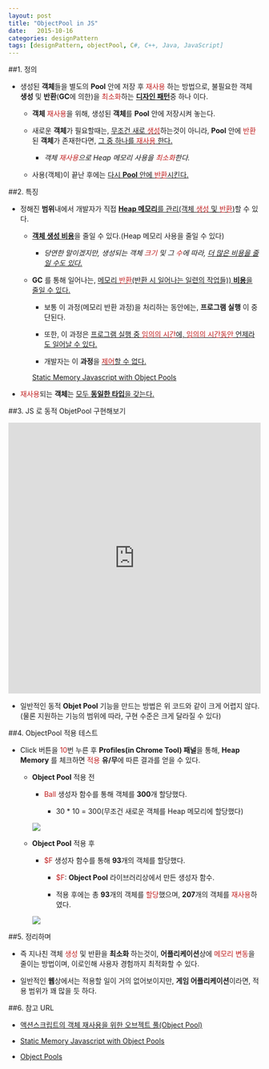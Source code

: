 ```yaml
---
layout: post
title: "ObjectPool in JS"
date:   2015-10-16
categories: designPattern
tags: [designPattern, objectPool, C#, C++, Java, JavaScript]
---
```


##1. 정의

- 생성된 **객체**들을 별도의 **Pool** 안에 저장 후 <span style="color:#c11f1f">재사용</span> 하는 방법으로, 불필요한 객체 **생성** 및 **반환**(**GC**에 의한)을 <span style="color:#c11f1f">최소화</span>하는 <u>**디자인 패턴**</u>중 하나 이다.

	- **객체**  <span style="color:#c11f1f">재사용</span>을 위해, 생성된 **객체**를 **Pool** 안에 저장시켜 놓는다.

	- 새로운 **객체**가 필요할때는, <u>무조건 새로 <span style="color:#c11f1f">생성</span></u>하는것이 아니라, **Pool** 안에 <span style="color:#c11f1f">반환</span>된 **객체**가 존재한다면, <u>그 중 하나를 <span style="color:#c11f1f">재사용</span> 한다.</u>

		- *객체 <span style="color:#c11f1f">재사용</span>으로 Heap 메모리 사용을 <span style="color:#c11f1f">최소화</span>한다.*

	- 사용(객체)이 끝난 후에는 <u>다시 **Pool** 안에 <span style="color:#c11f1f">반환</span>시킨다.</u>

##2. 특징

- 정해진 **범위**내에서 개발자가 직접 <u>**Heap 메모리**를 관리(객체 <span style="color:#c11f1f">생성</span> 및 <span style="color:#c11f1f">반환</span>)</u>할 수 있다.

	- <u>**객체 생성 비용**</u>을 줄일 수 있다.(Heap 메모리 사용을 줄일 수 있다)

		- *당연한 말이겠지만, 생성되는 객체 <span style="color:#c11f1f">크기</span> 및 그 <span style="color:#c11f1f">수</span>에 따라, <u>더 많은 비용을 줄일 수도 있다.</u>*

	- **GC** 를 통해 일어나는, <u>메모리 <span style="color:#c11f1f">반환</span>(반환 시 일어나는 일련의 작업들)) **비용**을 줄일 수 있다.</u>

		- 보통 이 과정(메모리 반환 과정)을 처리하는 동안에는, **프로그램 실행** 이 중단된다.

		- 또한, 이 과정은 <u>프로그램 실행 중 <span style="color:#c11f1f">임의의 시간</span>에, <span style="color:#c11f1f">임의의 시간동안</span> 언제라도 일어날 수 있다.</u>

		- 개발자는 이 **과정**을 <u><span style="color:#c11f1f">제어</span>할 수 없다.</u>

		[Static Memory Javascript with Object Pools](http://www.html5rocks.com/ko/tutorials/speed/static-mem-pools/)

- <span style="color:#c11f1f">재사용</span>되는 **객체**는 <u>모두 **동일한 타입**을 갖는다.</u>


##3. JS 로 동적 ObjetPool 구현해보기

<iframe height='540' scrolling='no' src='http://codepen.io/yanione/embed/jPdzWB/?height=540&theme-id=0&default-tab=result' frameborder='no' allowtransparency='true' allowfullscreen='true' style='width: 100%;'>See the Pen <a href='http://codepen.io/yanione/pen/jPdzWB/'>jPdzWB</a> by mohwa (<a href='http://codepen.io/yanione'>@yanione</a>) on <a href='http://codepen.io'>CodePen</a>.
</iframe>

- 일반적인 동적 **Objet Pool** 기능을 만드는 방법은 위 코드와 같이 크게 어렵지 않다.(물론 지원하는 기능의 범위에 따라, 구현 수준은 크게 달라질 수 있다)

##4. ObjectPool 적용 테스트

- Click 버튼을 <span style="color:#c11f1f">10</span>번 누른 후 **Profiles(in Chrome Tool) 패널**을 통해, **Heap Memory** 를 체크하면 <span style="color:#c11f1f">적용</span> **유/무**에 따른 결과를 얻을 수 있다.

	- **Object Pool** 적용 전

		- <span style="color:#c11f1f">Ball</span> 생성자 함수를 통해 객체를 **300**개 할당했다.

			- 30 * 10 = 300(무조건 새로운 객체를 Heap 메모리에 할당했다)

		![](/blog/assets/images/posts/ballHeap.jpg)

	- **Object Pool** 적용 후

		- <span style="color:#c11f1f">$F</span> 생성자 함수를 통해 **93**개의 객체를 할당했다.

			- <span style="color:#c11f1f">$F</span>: **Object Pool** 라이브러리상에서 만든 생성자 함수.

			- 적용 후에는 총 **93**개의 객체를 <span style="color:#c11f1f">할당</span>했으며, **207**개의 객체를 <span style="color:#c11f1f">재사용</span>하였다.

		![](/blog/assets/images/posts/ballHeap2.jpg)


##5. 정리하며

- 즉 지나친 객체 <span style="color:#c11f1f">생성</span> 및 <span style="color`:#c11f1f">반환</span>을 **최소화** 하는것이, **어플리케이션**상에 <span style="color:#c11f1f">메모리 변동</span>을 줄이는 방법이며, 이로인해 사용자 경험까지 최적화할 수 있다.

- 일반적인 **웹**상에서는 적용할 일이 거의 없어보이지만, **게임 어플리케이션**이라면, 적용 범위가 꽤 많을 듯 하다.

##6. 참고 URL

- [액션스크립트의 객체 재사용을 위한 오브젝트 풀(Object Pool)](http://ufx.kr/blog/591)

- [Static Memory Javascript with Object Pools](http://www.html5rocks.com/ko/tutorials/speed/static-mem-pools/)

- [Object Pools](http://beej.us/blog/data/object-pool/)










